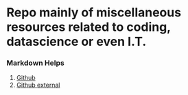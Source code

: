# Repo mainly of miscellaneous resources related to coding, datascience or even I.T.

### Markdown Helps
1. [Github](https://guides.github.com/features/mastering-markdown/)
1. [Github external](https://docs.github.com/en/github/writing-on-github/basic-writing-and-formatting-syntax)
